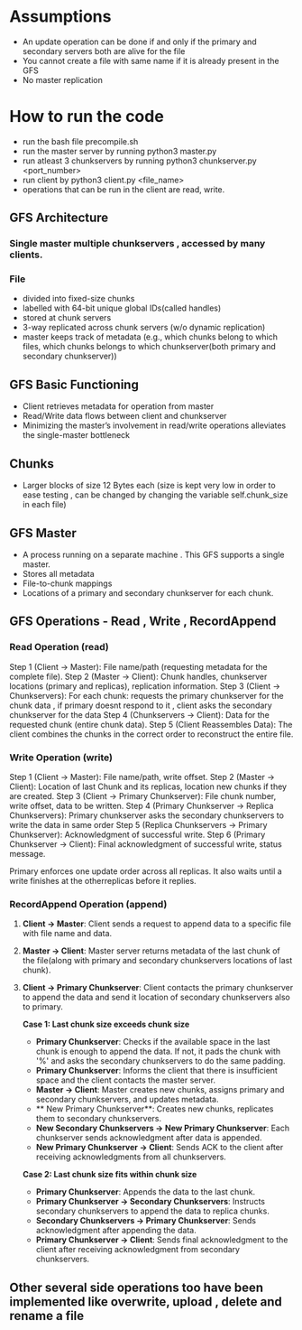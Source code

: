 
# Assumptions 
- An update operation can be done if and only if the primary and secondary servers both are alive for the file
- You cannot create a file with same name if it is already present in the GFS
- No master replication

# How to run the code
- run the bash file precompile.sh
- run the master server by running python3 master.py
- run atleast 3 chunkservers by running python3 chunkserver.py <port_number>
- run client by python3 client.py <file_name> <operation> 
- operations that can be run in the client are read, write.

## GFS Architecture 
### Single master multiple chunkservers , accessed by many clients.
### File
- divided into fixed-size chunks
- labelled with 64-bit unique global IDs(called handles)
- stored at chunk servers
- 3-way replicated across chunk servers (w/o dynamic replication)
- master keeps track of metadata (e.g., which chunks belong to which files, which chunks belongs to which chunkserver(both primary and secondary chunkserver))


## GFS Basic Functioning
- Client retrieves metadata for operation from master
- Read/Write data flows between client and chunkserver
- Minimizing the master’s involvement in read/write operations alleviates the single-master bottleneck

## Chunks 
- Larger blocks of size 12 Bytes each (size is kept very low in order to ease testing , can be changed by changing the variable self.chunk_size in each file)

## GFS Master
- A process running on a separate machine . This GFS supports a single master.
- Stores all metadata		
- File-to-chunk mappings
- Locations of a primary and secondary chunkserver for each chunk.


## GFS Operations  - Read , Write , RecordAppend

### Read Operation (read)
Step 1 (Client → Master): File name/path (requesting metadata for the complete file).
Step 2 (Master → Client): Chunk handles, chunkserver locations (primary and replicas), replication information.
Step 3 (Client → Chunkservers): For each chunk: requests the primary chunkserver for the chunk data , if primary doesnt respond to it , client asks the secondary chunkserver for the data
Step 4 (Chunkservers → Client): Data for the requested chunk (entire chunk data).
Step 5 (Client Reassembles Data): The client combines the chunks in the correct order to reconstruct the entire file.


### Write Operation  (write)
Step 1 (Client → Master): File name/path, write offset.
Step 2 (Master → Client): Location of last Chunk and its replicas, location  new chunks if they are created.
Step 3 (Client → Primary Chunkserver): File chunk number, write offset, data to be written.
Step 4 (Primary Chunkserver → Replica Chunkservers): Primary chunkserver asks the secondary chunkservers to write the data in same order 
Step 5 (Replica Chunkservers → Primary Chunkserver): Acknowledgment of successful write.
Step 6 (Primary Chunkserver → Client): Final acknowledgment of successful write, status message.

Primary enforces one update order across all replicas.
It also waits until a write finishes at the otherreplicas before it replies.


### RecordAppend Operation (append)

1. **Client → Master**: Client sends a request to append data to a specific file with file name and data.
2. **Master → Client**: Master server returns metadata of the last chunk of the file(along with primary and secondary chunkservers locations of last chunk).
3. **Client → Primary Chunkserver**: Client contacts the primary chunkserver to append the data and send it location of secondary chunkservers also to primary.
   
   **Case 1: Last chunk size exceeds chunk size**
   - **Primary Chunkserver**: Checks if the available space in the last chunk is enough to append the data. If not, it pads the chunk with '%' and asks the secondary chunkservers to do the same padding. 
   - **Primary Chunkserver**: Informs the client that there is insufficient space and the client contacts the master server.
   - **Master → Client**: Master creates new chunks, assigns primary and secondary chunkservers, and updates metadata.
   - ** New Primary Chunkserver**: Creates new chunks, replicates them to secondary chunkservers.
   - **New Secondary Chunkservers → New Primary Chunkserver**: Each chunkserver sends acknowledgment after data is appended.
   - **New Primary Chunkserver → Client**: Sends ACK to the client after receiving acknowledgments from all chunkservers.

   **Case 2: Last chunk size fits within chunk size**
   - **Primary Chunkserver**: Appends the data to the last chunk.
   - **Primary Chunkserver → Secondary Chunkservers**: Instructs secondary chunkservers to append the data to replica chunks.
   - **Secondary Chunkservers → Primary Chunkserver**: Sends acknowledgment after appending the data.
   - **Primary Chunkserver → Client**: Sends final acknowledgment to the client after receiving acknowledgment from secondary chunkservers.

## Other several side operations too have been implemented like overwrite, upload , delete and rename a file 